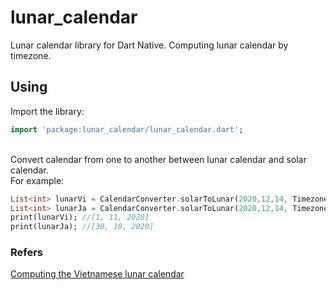 # lunar_calendar

Lunar calendar library for Dart Native.
Computing lunar calendar by timezone.
## Using

Import the library:
```dart
import 'package:lunar_calendar/lunar_calendar.dart';
```

<br>
Convert calendar from one to another between lunar calendar and solar calendar.
<br>
For example:

```dart
List<int> lunarVi = CalendarConverter.solarToLunar(2020,12,14, Timezone.Vietnamese);
List<int> lunarJa = CalendarConverter.solarToLunar(2020,12,14, Timezone.Japanese);
print(lunarVi); //[1, 11, 2020]
print(lunarJa); //[30, 10, 2020]
```

### Refers
<a href="https://www.informatik.uni-leipzig.de/~duc/amlich/calrules_en.html">Computing the Vietnamese lunar calendar</a>
